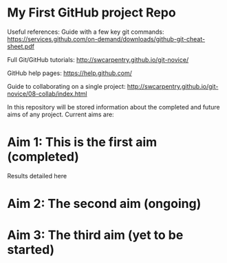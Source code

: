 # My First GitHub project Repo

Useful references:
Guide with a few key git commands: https://services.github.com/on-demand/downloads/github-git-cheat-sheet.pdf

Full Git/GitHub tutorials: http://swcarpentry.github.io/git-novice/

GitHub help pages: https://help.github.com/

Guide to collaborating on a single project: http://swcarpentry.github.io/git-novice/08-collab/index.html

In this repository will be stored information about the completed and future aims of any project. Current aims are:

# Aim 1: This is the first aim (completed)

Results detailed here

# Aim 2: The second aim (ongoing)

# Aim 3: The third aim (yet to be started)
